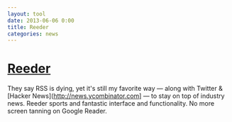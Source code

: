 ```yaml
---
layout: tool
date: 2013-06-06 0:00
title: Reeder
categories: news
---
```


# [Reeder](http://reederapp.com/mac/)
They say RSS is dying, yet it's still my favorite way — along with Twitter & [Hacker News](http://news.ycombinator.com] — to stay on top of industry news. Reeder sports and fantastic interface and functionality. No more screen tanning on Google Reader.